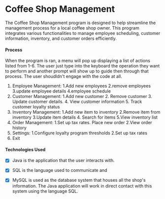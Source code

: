 # Coffee Shop Management
The Coffee Shop Management program is designed to help streamline the management process for a local coffee shop owner. This program integrates various functionalities to manage employee scheduling, customer information, inventory, and customer orders efficiently. 

#### Process
When the program is ran, a menu will pop up displaying a list of actions listed from 1-6. The user just type into the keyboard the operation they want to perform and another prompt will show up to guide then through that process. The user shoudldn't engage with the code at all. 

1. Employee Management: 1.Add new employees 2.remove employees 3.update employee details 4.employee schedule 
2. Customer Management: 1.Add new customer 2. Remove customer 3. Update customer details. 4. View customer information 5. Track customer loyalty status
3. Inventory Management: 1.Add new item to inventory 2.Remove item from inventory 3.Update item details 4. Search for items 5.View inventory list
4. Order Management: 1.Set up tax rates. Place new order 2.View order history
5. Settings: 1.Configure loyalty program thresholds 2.Set up tax rates 
6. Exit

#### Technologies Used
- [x] Java is the application that the user interacts with.
- [x] SQL is the language used to communicate and
- [x] MySQL is used as the database system that houses all the shop's information. The Java application will work in direct contact with this system using the language SQL.  


